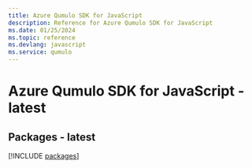 ```yaml
---
title: Azure Qumulo SDK for JavaScript
description: Reference for Azure Qumulo SDK for JavaScript
ms.date: 01/25/2024
ms.topic: reference
ms.devlang: javascript
ms.service: qumulo
---
```

# Azure Qumulo SDK for JavaScript - latest
## Packages - latest
[!INCLUDE [packages](qumulo-index.md)]